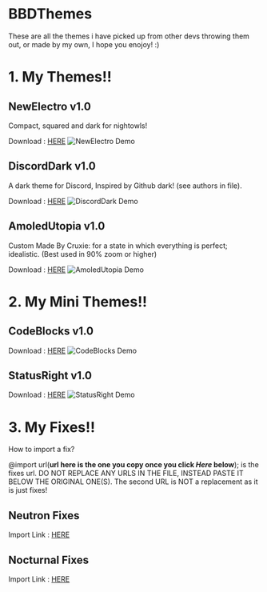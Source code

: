 # BBDThemes

These are all the themes i have picked up from other devs throwing them out, or made by my own, I hope you enojoy! :)

# 1. My Themes!!
## NewElectro v1.0
Compact, squared and dark for nightowls!

Download : [HERE](https://xcruxiex.github.io/BBDThemes/NewElectro/NewElectro.theme.css)
![NewElectro Demo](https://i.imgur.com/hGbV51i.png)

## DiscordDark v1.0
A dark theme for Discord, Inspired by Github dark! (see authors in file).

Download : [HERE](https://xcruxiex.github.io/BBDThemes/DiscordDark/DiscordDark.theme.css)
![DiscordDark Demo](https://i.imgur.com/BO4mT3x.png)


## AmoledUtopia v1.0
Custom Made By Cruxie: for a state in which everything is perfect; idealistic.
(Best used in 90% zoom or higher)

Download : [HERE](https://xcruxiex.github.io/BBDThemes/AmoledUtopia/AmoledUtopia.theme.css)
![AmoledUtopia Demo](https://i.imgur.com/7zNl4NH.png)



# 2. My Mini Themes!!
## CodeBlocks v1.0

Download : [HERE](https://xcruxiex.github.io/BBDThemes/MiniThemes/CodeBlocks.css)
![CodeBlocks Demo](https://i.imgur.com/rbmgHuJ.png)

## StatusRight v1.0

Download : [HERE](https://xcruxiex.github.io/BBDThemes/MiniThemes/StatusRight.css)
![StatusRight Demo](https://i.imgur.com/mSWmwyA.png)



# 3. My Fixes!!

How to import a fix?

@import url(**url here is the one you copy once you click *Here* below**); is the fixes url. DO NOT REPLACE ANY URLS IN THE FILE, INSTEAD PASTE IT BELOW THE ORIGINAL ONE(S). The second URL is NOT a replacement as it is just fixes!

## Neutron Fixes

Import Link : [HERE](https://xcruxiex.github.io/BBDThemes/Fixes/NeutronFixes.css)

## Nocturnal Fixes

Import Link : [HERE](https://xcruxiex.github.io/BBDThemes/Fixes/NocturnalFixes.css)
